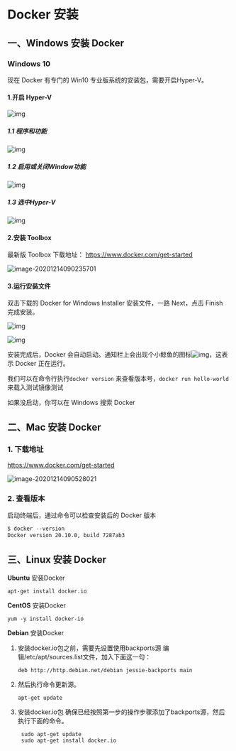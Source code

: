 # Docker 安装



## 一、Windows 安装 Docker

### Windows 10

现在 Docker 有专门的 Win10 专业版系统的安装包，需要开启Hyper-V。

#### 1.开启 Hyper-V

![img](assets/docker6.png)

##### 1.1 程序和功能

![img](assets/docker7.png)

##### 1.2 启用或关闭Window功能

![img](assets/docker8.png)

##### 1.3 选中Hyper-V

![img](assets/docker9.png)

#### 2.安装 Toolbox

最新版 Toolbox 下载地址： https://www.docker.com/get-started

![image-20201214090235701](assets/image-20201214090235701.png)



#### 3.运行安装文件

双击下载的 Docker for Windows Installer 安装文件，一路 Next，点击 Finish 完成安装。

![img](assets/docker13.png)

![img](assets/docker14.png)

安装完成后，Docker 会自动启动。通知栏上会出现个小鲸鱼的图标![img](assets/1513582421-4552-whale-x-win.png)，这表示 Docker 正在运行。

我们可以在命令行执行`docker version` 来查看版本号，`docker run hello-world` 来载入测试镜像测试

如果没启动，你可以在 Windows 搜索 Docker 



## 二、Mac 安装 Docker

### 1. 下载地址

https://www.docker.com/get-started

![image-20201214090528021](assets/image-20201214090528021.png)

### 2. 查看版本

启动终端后，通过命令可以检查安装后的 Docker 版本

```dockerfile
$ docker --version
Docker version 20.10.0, build 7287ab3
```



## 三、Linux 安装 Docker

**Ubuntu** 安装Docker

```
apt-get install docker.io
```

**CentOS** 安装Docker

```
yum -y install docker-io
```

**Debian** 安装Docker

1. 安装docker.io包之前，需要先设置使用backports源 编辑/etc/apt/sources.list文件，加入下面这一句：

   ```shell
   deb http://http.debian.net/debian jessie-backports main
   ```

2. 然后执行命令更新源。

   ```shell
   apt-get update
   ```

3. 安装docker.io包 确保已经按照第一步的操作步骤添加了backports源，然后执行下面的命令。

   ```shell
    sudo apt-get update 
    sudo apt-get install docker.io
   ```
